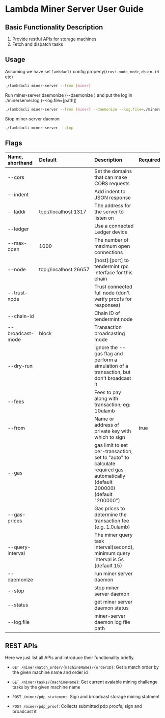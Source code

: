 # Lambda Miner Server User Guide

## Basic Functionality Description

1. Provide restful APIs for storage machines
2. Fetch and dispatch tasks

## Usage

Assuming we have set `lambdacli` config properly(`trust-node`, `node`, `chain-id` etc)

```bash
./lambdacli miner-server --from [miner]
```

Run miner-server daemonize (--daemonize ) and put the log in ./minerserver.log  (--log.file=[path])

```bash
./lambdacli miner-server --from [miner] --daemonize --log.file=./minerserver.log
```

Stop miner-server daemon

```bash
./lambdacli miner-server --stop
```


## Flags

Name, shorthand | Default | Description | Required
:- | :- | :- | :-
--cors | | Set the domains that can make CORS requests |
--indent | | Add indent to JSON response |
--laddr | tcp://localhost:1317 | The address for the server to listen on |
--ledger | | Use a connected Ledger device |
--max-open | 1000 | The number of maximum open connections |
--node | tcp://localhost:26657 | [host]:[port] to tendermint rpc interface for this chain |
--trust-node | | Trust connected full node (don't verify proofs for responses) |
--chain-id | | Chain ID of tendermint node |
--broadcast-mode | block | Transaction broadcasting mode |
--dry-run | | ignore the --gas flag and perform a simulation of a transaction, but don't broadcast it |
--fees | | Fees to pay along with transaction; eg: 10ulamb |
--from | | Name or address of private key with which to sign | true
--gas | | gas limit to set per-transaction; set to "auto" to calculate required gas automatically (default 200000) (default "200000") |
--gas-prices | |  Gas prices to determine the transaction fee (e.g. 1.0ulamb) |
--query-interval | | The miner query task interval(second), minimum query interval is 5s (default 15) |
--daemonize | | run miner server daemon  |
--stop | | stop miner server daemon |
--status | | get miner server daemon status |
--log.file | | miner-server daemon log file path |

## REST APIs

Here we just list all APIs and introduce their functionality briefly.

- `GET /miner/match_order/{machineName}/{orderID}`: Get a match order by the given machine name and order id
- `GET /miner/tasks/{machineName}`: Get current avaiable mining challenge tasks by the given machine name

- `POST /miner/pdp_statement`: Sign and broadcast storage mining statment
- `POST /miner/pdp_proof`: Collects submitted pdp proofs, sign and broadcast it 


